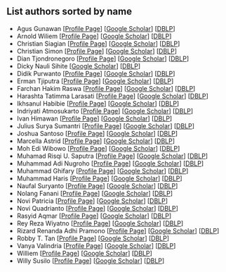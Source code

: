 ## List authors sorted by name
- Agus Gunawan [[Profile Page]()] [[Google Scholar]()] [[DBLP]()]
- Arnold Wiliem [[Profile Page]()] [[Google Scholar]()] [[DBLP]()]
- Christian Siagian [[Profile Page]()] [[Google Scholar]()] [[DBLP]()]
- Christian Simon [[Profile Page]()] [[Google Scholar]()] [[DBLP]()]
- Dian Tjondronegoro [[Profile Page]()] [[Google Scholar]()] [[DBLP]()]
- Dicky Nauli Sihite [[Google Scholar](https://scholar.google.com/citations?user=h-OIAIAAAAAJ&hl=en)] [[DBLP](https://dblp.org/pid/116/6482.html)]
- Didik Purwanto [[Profile Page]()] [[Google Scholar]()] [[DBLP]()]
- Erman Tjiputra [[Profile Page]()] [[Google Scholar]()] [[DBLP]()]
- Farchan Hakim Raswa [[Profile Page]()] [[Google Scholar]()] [[DBLP]()]
- Harashta Tatimma Larasati [[Profile Page]()] [[Google Scholar]()] [[DBLP]()]
- Ikhsanul Habibie [[Profile Page]()] [[Google Scholar]()] [[DBLP]()]
- Indriyati Atmosukarto [[Profile Page](https://sites.google.com/site/indriatmosukarto/)] [[Google Scholar](https://scholar.google.com.sg/citations?user=rnOSpKcAAAAJ)] [[DBLP](https://dblp.org/pid/55/6132.html)]
- Ivan Himawan [[Profile Page]()] [[Google Scholar]()] [[DBLP]()]
- Julius Surya Sumantri [[Profile Page]()] [[Google Scholar]()] [[DBLP]()]
- Joshua Santoso [[Profile Page]()] [[Google Scholar]()] [[DBLP]()]
- Marcella Astrid [[Profile Page]()] [[Google Scholar]()] [[DBLP]()]
- Moh Edi Wibowo [[Profile Page]()] [[Google Scholar]()] [[DBLP]()]
- Muhamad Risqi U. Saputra [[Profile Page]()] [[Google Scholar]()] [[DBLP]()]
- Muhammad Adi Nugroho [[Profile Page]()] [[Google Scholar]()] [[DBLP]()]
- Muhammad Ghifary [[Profile Page]()] [[Google Scholar]()] [[DBLP]()]
- Muhammad Haris [[Profile Page]()] [[Google Scholar]()] [[DBLP]()]
- Naufal Suryanto [[Profile Page]()] [[Google Scholar]()] [[DBLP]()]
- Nolang Fanani [[Profile Page]()] [[Google Scholar]()] [[DBLP]()]
- Novi Patricia [[Profile Page]()] [[Google Scholar]()] [[DBLP]()]
- Novi Quadrianto [[Profile Page](https://profiles.sussex.ac.uk/p335583-novi-quadrianto)] [[Google Scholar](https://scholar.google.com/citations?user=I-rLzGcAAAAJ&hl=en)] [[DBLP](https://dblp.org/pid/06/580.html)]
- Rasyid Aqmar [[Profile Page]()] [[Google Scholar]()] [[DBLP]()]
- Rey Reza Wiyatno [[Profile Page]()] [[Google Scholar]()] [[DBLP]()]
- Rizard Renanda Adhi Pramono [[Profile Page]()] [[Google Scholar]()] [[DBLP]()]
- Robby T. Tan [[Profile Page](https://tanrobby.github.io/)] [[Google Scholar](https://scholar.google.com/citations?user=MOD0gv4AAAAJ&hl=en)] [[DBLP](https://dblp.org/pid/t/RobbyTTan.html)]
- Vanya Valindria [[Profile Page]()] [[Google Scholar]()] [[DBLP]()]
- Williem [[Profile Page](https://williem.dev)] [[Google Scholar](https://scholar.google.com/citations?user=XS9FjigAAAAJ&hl=en)] [[DBLP](https://dblp.org/pid/146/7535.html)]
- Willy Susilo [[Profile Page]()] [[Google Scholar]()] [[DBLP]()]
